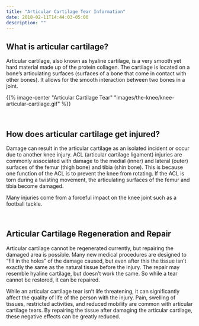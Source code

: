 ```yaml
---
title: "Articular Cartilage Tear Information"
date: 2018-02-11T14:44:03-05:00
description: ""
---
```




## What is articular cartilage?

Articular cartilage, also known as hyaline cartilage, is a very smooth yet hard material 
made up of the protein collagen. The cartilage is located on a bone’s articulating surfaces 
(surfaces of a bone that come in contact with other bones). It allows for the smooth 
interaction between two bones in a joint.

{{% image-center "Articular Cartilage Tear" "images/the-knee/knee-articular-cartilage.gif" %}}

<br>

## How does articular cartilage get injured?
Damage can result in the articular cartilage as an isolated incident or occur due to another 
knee injury. ACL (articular cartilage ligament) injuries are commonly associated with damage 
to the medial (inner) and lateral (outer) surfaces of the femur (thigh bone) and tibia (shin 
bone). This is because one function of the ACL is to prevent the knee from rotating. If the 
ACL is torn during a twisting movement, the articulating surfaces of the femur and tibia 
become damaged.

Many injuries come from a forceful impact on the knee joint such as a football tackle.

<br>

## Articular Cartilage Regeneration and Repair
Articular cartilage cannot be regenerated currently, but repairing the damaged area is 
possible. Many new medical procedures are designed to “fill in the holes” of the damage 
caused, but even after this the tissue isn’t exactly the same as the natural tissue before 
the injury. The repair may resemble hyaline cartilage, but doesn’t work the same. So while a 
tear cannot be restored, it can be repaired.

While an articular cartilage tear isn’t life threatening, it can significantly affect the 
quality of life of the person with the injury. Pain, swelling of tissues, restricted 
activities, and reduced mobility are common with articular cartilage tears. By repairing the 
tissue after damaging the articular cartilage, these negative effects can be greatly reduced.
